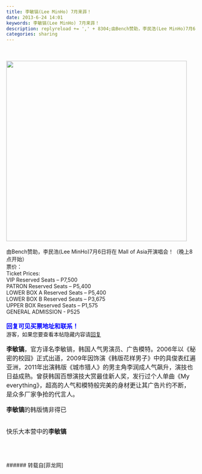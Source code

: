 ```yaml
---
title: 李敏镐(Lee MinHo) 7月来菲！
date: 2013-6-24 14:01
keywords: 李敏镐(Lee MinHo) 7月来菲！
description: replyreload += ',' + 8304;由Bench赞助，李民浩(Lee MinHo)7月6日将在 Mall of Asia开演唱会！（晚上8点开始）票价：Ticket Prices:VIP Reserved Seats – P7,500PATRON Reserved Seats – P5,400LOWER BOX A Reserved Seats – P5,400LOWER BOX B Reserved Seats – P3,675UPPER BOX Reserved Seats – P1,575GENERAL ADMISSION - P525回复可见买票地址和联系！游客，如果您要查看本帖隐藏内容请回复李敏镐，官方译名李敏镐，韩国人气男演员、广告模特。2006年以《秘密的校园》正式出道，2009年因饰演《韩版花样男子》中的具俊表红遍亚洲，2011年出演韩版《城市猎人》的男主角李润成人气飙升，演技也日益成熟。曾获韩国百想演技大赏最佳新人奖，发行过个人单曲《My everything》，超高的人气和模特般完美的身材更让其广告片约不断，是众多厂家争抢的代言人。李敏镐的韩版情非得已$('flv_vXN').innerHTML=(mobileplayer() ? "<iframe height='375' width='500' src='http://www.youtube.com/embed/2pd5b0ee9IY' frameborder=0 allowfullscreen></iframe>" : AC_FL_RunContent('width', '500', 'height', '375', 'allowNetworking', 'internal', 'allowScriptAccess', 'never', 'src', 'http://www.youtube.com/v/2pd5b0ee9IY&hl=zh_CN&fs=1', 'quality', 'high', 'bgcolor', '#ffffff', 'wmode', 'transparent', 'allowfullscreen', 'true'));$('flv_j14').innerHTML=(mobileplayer() ? "<iframe height='375' width='500' src='http://www.youtube.com/embed/MgYU4cHS7I0' frameborder=0 allowfullscreen></iframe>" : AC_FL_RunContent('width', '500', 'height', '375', 'allowNetworking', 'internal', 'allowScriptAccess', 'never', 'src', 'http://www.youtube.com/v/MgYU4cHS7I0&hl=zh_CN&fs=1', 'quality', 'high', 'bgcolor', '#ffffff', 'wmode', 'transparent', 'allowfullscreen', 'true'));快乐大本营中的李敏镐$('flv_vX5').innerHTML=(mobileplayer() ? "<iframe height='375' width='500' src='http://www.youtube.com/embed/gs42RYxSyRU' frameborder=0 allowfullscreen></iframe>" : AC_FL_RunContent('width', '500', 'height', '375', 'allowNetworking', 'internal', 'allowScriptAccess', 'never', 'src', 'http://www.youtube.com/v/gs42RYxSyRU&hl=zh_CN&fs=1', 'quality', 'high', 'bgcolor', '#ffffff', 'wmode', 'transparent', 'allowfullscreen', 'true'));
categories: sharing
---
```

<td class="t_f" id="postmessage_8304">

<script type="8159aa2eccdbeb1ef5f0cbe7-text/javascript">replyreload += ',' + 8304;</script><br/>
<br/>

<img aid="3794" class="zoom" data-cf-modified-8159aa2eccdbeb1ef5f0cbe7-="" file="data/attachment/forum/201306/24/135721e8a678zwwp88wwwo.jpg" id="aimg_3794" inpost="1" onclick="" onmouseover="" src="http://www.flw.ph/data/attachment/forum/201306/24/135721e8a678zwwp88wwwo.jpg" width="480" zoomfile="data/attachment/forum/201306/24/135721e8a678zwwp88wwwo.jpg"/>


<br/>
<br/>
由Bench赞助，李民浩(Lee MinHo)7月6日将在 Mall of Asia开演唱会！（晚上8点开始）<br/>
票价：<br/>
Ticket Prices:<br/>
VIP Reserved Seats – P7,500<br/>
PATRON Reserved Seats – P5,400<br/>
LOWER BOX A Reserved Seats – P5,400<br/>
LOWER BOX B Reserved Seats – P3,675<br/>
UPPER BOX Reserved Seats – P1,575<br/>
GENERAL ADMISSION - P525<br/>
<br/>
<font size="3"><font color="#0000ff"><strong>回复可见买票地址和联系！</strong></font></font><br/>
<div class="locked">游客，如果您要查看本帖隐藏内容请<a data-cf-modified-8159aa2eccdbeb1ef5f0cbe7-="" href="forum.php?mod=post&amp;action=reply&amp;fid=47&amp;tid=1923" onclick="if (!window.__cfRLUnblockHandlers) return false; showWindow('reply', this.href)">回复</a></div><br/>
<img alt="" border="0" class="zoom" data-cf-modified-8159aa2eccdbeb1ef5f0cbe7-="" file="static/image/hrline/1.gif" id="aimg_eORQ1" lazyloadthumb="1" onclick="" onmouseover="" src="http://www.flw.ph/static/image/hrline/1.gif"/><br/>
<strong><font size="3">李敏镐</font></strong><font size="3">，官方译名李敏镐，韩国人气男演员、广告模特。2006年以《秘密的校园》正式出道，2009年因饰演《韩版花样男子》中的具俊表红遍亚洲，2011年出演韩版《城市猎人》的男主角李润成人气飙升，演技也日益成熟。曾获韩国百想演技大赏最佳新人奖，发行过个人单曲《My everything》，超高的人气和模特般完美的身材更让其广告片约不断，是众多厂家争抢的代言人。</font><br/>
<br/>
<font size="3"><strong>李敏镐</strong>的韩版情非得已</font><br/>
<span id="flv_vXN"></span><script reload="1" type="8159aa2eccdbeb1ef5f0cbe7-text/javascript">$('flv_vXN').innerHTML=(mobileplayer() ? "<iframe height='375' width='500' src='http://www.youtube.com/embed/2pd5b0ee9IY' frameborder=0 allowfullscreen></iframe>" : AC_FL_RunContent('width', '500', 'height', '375', 'allowNetworking', 'internal', 'allowScriptAccess', 'never', 'src', 'http://www.youtube.com/v/2pd5b0ee9IY&hl=zh_CN&fs=1', 'quality', 'high', 'bgcolor', '#ffffff', 'wmode', 'transparent', 'allowfullscreen', 'true'));</script><br/>
<span id="flv_j14"></span><script reload="1" type="8159aa2eccdbeb1ef5f0cbe7-text/javascript">$('flv_j14').innerHTML=(mobileplayer() ? "<iframe height='375' width='500' src='http://www.youtube.com/embed/MgYU4cHS7I0' frameborder=0 allowfullscreen></iframe>" : AC_FL_RunContent('width', '500', 'height', '375', 'allowNetworking', 'internal', 'allowScriptAccess', 'never', 'src', 'http://www.youtube.com/v/MgYU4cHS7I0&hl=zh_CN&fs=1', 'quality', 'high', 'bgcolor', '#ffffff', 'wmode', 'transparent', 'allowfullscreen', 'true'));</script><br/>
<font size="3">快乐大本营中的<strong>李敏镐</strong></font><br/>
<span id="flv_vX5"></span><script reload="1" type="8159aa2eccdbeb1ef5f0cbe7-text/javascript">$('flv_vX5').innerHTML=(mobileplayer() ? "<iframe height='375' width='500' src='http://www.youtube.com/embed/gs42RYxSyRU' frameborder=0 allowfullscreen></iframe>" : AC_FL_RunContent('width', '500', 'height', '375', 'allowNetworking', 'internal', 'allowScriptAccess', 'never', 'src', 'http://www.youtube.com/v/gs42RYxSyRU&hl=zh_CN&fs=1', 'quality', 'high', 'bgcolor', '#ffffff', 'wmode', 'transparent', 'allowfullscreen', 'true'));</script><br/>
<br/>
<br/>
<br/>
</td>
###### 转载自[菲龙网]